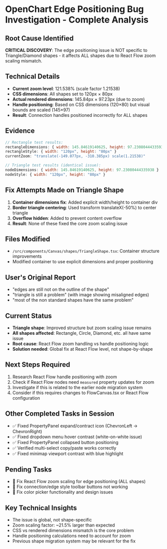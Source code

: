 # OpenChart Edge Positioning Bug Investigation - Complete Analysis

## Root Cause Identified
**CRITICAL DISCOVERY**: The edge positioning issue is NOT specific to Triangle/Diamond shapes - it affects ALL shapes due to React Flow zoom scaling mismatch.

## Technical Details
- **Current zoom level**: 121.538% (scale factor 1.21538)
- **CSS dimensions**: All shapes set to 120px × 80px
- **Actual rendered dimensions**: 145.84px × 97.23px (due to zoom)
- **Handle positioning**: Based on CSS dimensions (120×80) but visual bounds are scaled (145×97)
- **Result**: Connection handles positioned incorrectly for ALL shapes

## Evidence
```javascript
// Rectangle test results:
rectangleDimensions: { width: 145.84619140625, height: 97.23080444335938 }
rectangleStyle: { width: "120px", height: "80px" }
currentZoom: "translate(-149.077px, -310.385px) scale(1.21538)"

// Triangle test results (identical issue):
nodeDimensions: { width: 145.84619140625, height: 97.23080444335938 }
nodeStyle: { width: "120px", height: "80px" }
```

## Fix Attempts Made on Triangle Shape
1. **Container dimensions fix**: Added explicit width/height to container div
2. **Border triangle centering**: Used transform translateX(-50%) to center triangle
3. **Overflow hidden**: Added to prevent content overflow
4. **Result**: None of these fixed the core zoom scaling issue

## Files Modified
- `/src/components/Canvas/shapes/TriangleShape.tsx`: Container structure improvements
- Modified container to use explicit dimensions and proper positioning

## User's Original Report
- "edges are still not on the outline of the shape"
- "triangle is still a problem" (with image showing misaligned edges)
- "most of the non standard shapes have the same problem"

## Current Status
- **Triangle shape**: Improved structure but zoom scaling issue remains
- **All shapes affected**: Rectangle, Circle, Diamond, etc. all have same issue
- **Root cause**: React Flow zoom handling vs handle positioning logic
- **Solution needed**: Global fix at React Flow level, not shape-by-shape

## Next Steps Required
1. Research React Flow handle positioning with zoom
2. Check if React Flow nodes need `measured` property updates for zoom
3. Investigate if this is related to the earlier node migration system
4. Consider if this requires changes to FlowCanvas.tsx or React Flow configuration

## Other Completed Tasks in Session
- ✅ Fixed PropertyPanel expand/contract icon (ChevronLeft → ChevronRight)
- ✅ Fixed dropdown menu hover contrast (white-on-white issue)
- ✅ Fixed PropertyPanel collapsed button positioning
- ✅ Verified multi-select copy/paste works correctly
- ✅ Fixed minimap viewport contrast with blue highlight

## Pending Tasks
- 🔲 Fix React Flow zoom scaling for edge positioning (ALL shapes)
- 🔲 Fix connection/edge style toolbar buttons not working
- 🔲 Fix color picker functionality and design issues

## Key Technical Insights
- The issue is global, not shape-specific
- Zoom scaling factor: ~21.5% larger than expected
- CSS vs rendered dimensions mismatch is the core problem
- Handle positioning calculations need to account for zoom
- Previous shape migration system may be relevant for the fix